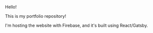 Hello!

This is my portfolio repository!

I'm hosting the website with Firebase, and it's built using React/Gatsby.
